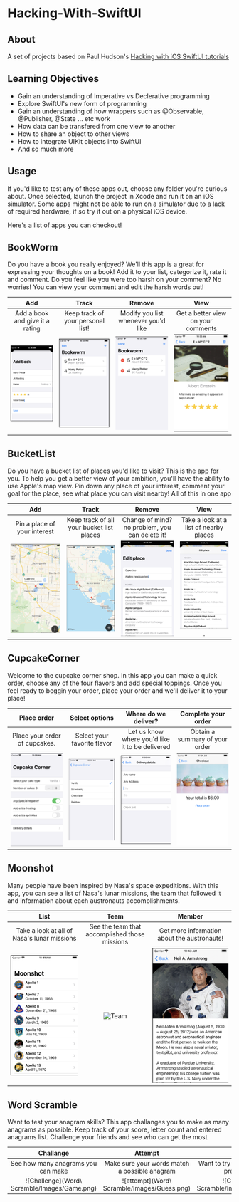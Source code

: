 # Hacking-With-SwiftUI

## About
A set of projects based on Paul Hudson's [Hacking with iOS SwiftUI tutorials](https://www.hackingwithswift.com/books/ios-swiftui)

## Learning Objectives
* Gain an understanding of Imperative vs Declerative programming
* Explore SwiftUI's new form of programming
* Gain an understanding of how wrappers such as @Observable, @Publisher, @State ... etc work
* How data can be transfered from one view to another
* How to share an object to other views
* How to integrate UIKit objects into SwiftUI
* And so much more

## Usage

If you'd like to test any of these apps out, choose any folder you're curious about.
Once selected, launch the project in Xcode and run it on an iOS simulator. 
Some apps might not be able to run on a simulator due to a lack of required hardware, if so 
try it out on a physical iOS device.

Here's a list of apps you can checkout!

## BookWorm

Do you have a book you really enjoyed? We'll this app is a great for expressing your thoughts on a book!
Add it to your list, categorize it, rate it and comment. Do you feel like you were too harsh on your comment? No worries!
You can view your comment and edit the harsh words out!

| Add                                | Track                                    | Remove                                  | View                                 |
:-----------------------------------:|:----------------------------------------:|:---------------------------------------:|:------------------------------------:|
| Add a book and give it a rating    |  Keep track of your personal list!       |  Modify you list whenever you'd like    | Get a better view on your comments   |
|![Add](BookWorm/Images/AddBook.png) | ![Track](BookWorm/Images/TrackList.png)  | ![Remove](BookWorm/Images/EditList.png) | ![View](BookWorm/Images/NiceView.png)|

## BucketList

Do you have a bucket list of places you'd like to visit? This is the app for you. To help you get a better view of your ambition, you'll have the ability to use
Apple's map view. Pin down any place of your interest, comment your goal for the place, see what place you can visit nearby! All of this in one app

| Add                                | Track                                    | Remove                                         | View                                   |
:-----------------------------------:|:----------------------------------------:|:----------------------------------------------:|:--------------------------------------:|
| Pin a place of your interest       | Keep track of all your bucket list places|  Change of mind? no problem, you can delete it!| Take a look at a list of nearby places |
|![Pin](BucketList/Images/Pin.png)   | ![See](BucketList/Images/Track.png)      | ![Delete](BucketList/Images/Edit.png)          | ![Nearby](BucketList/Images/Nearby.png). |

## CupcakeCorner

Welcome to the cupcake corner shop. In this app you can make a quick order, choose any of the four flavors and add special toppings. Once you feel ready to beggin your
order, place your order and we'll deliver it to your place!

| Place order                            | Select options                               | Where do we deliver?                             | Complete your order                      |
:---------------------------------------:|:--------------------------------------------:|:------------------------------------------------:|:----------------------------------------:|
| Place your order of cupcakes.          |  Select your favorite flavor                 |  Let us know where you'd like it to be delivered | Obtain a summary of your order           |
|![Oder](CupcakeCorner/Images/StartOrder.png)| ![Select](CupcakeCorner/Images/ChooseFlavor.png) | ![Deliver](CupcakeCorner/Images/Info.png)            | ![Summary](CupcakeCorner/Images/Complete.png)|



## Moonshot

Many people have been inspired by Nasa's space expeditions. With this app, you can see a list of Nasa's lunar missions, the team that followed it and information about each austronauts accomplishments. 

| List                                        | Team                                           | Member                                         | 
:--------------------------------------------:|:----------------------------------------------:|:----------------------------------------------:|
| Take a look at all of Nasa's lunar missions | See the team that accomplished those missions  |  Get more information about the austronauts!   |
| ![LunarLIst](MoonShot/Images/List.png)      | ![Team](MoonShot/Images/LisBadget.png)         | ![Person](MoonShot/Images/Person.png)          |

## Word Scramble

Want to test your anagram skills? This app challanges you to make as many anagrams as possible. Keep track of your score, letter count and entered anagrams list.
Challenge your friends and see who can get the most

| Challange                                   | Attempt                                        | Change                                            | 
:--------------------------------------------:|:----------------------------------------------:|:-------------------------------------------------:|
| See how many anagrams you can make          | Make sure your words match a possible anagram  | Want to try out another word, just press new word |
| ![Challenge](Word\ Scramble/Images/Game.png)| ![attempt](Word\ Scramble/Images/Guess.png)    | ![Change](Word\ Scramble/Images/NewGuess.png)     |
